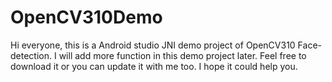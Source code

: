 # OpenCV310Demo
Hi everyone, this is a Android studio JNI demo project of OpenCV310 Face-detection.
I will add more function in this demo project later.
Feel free to download it or you can update it with me too.
I hope it could help you.
